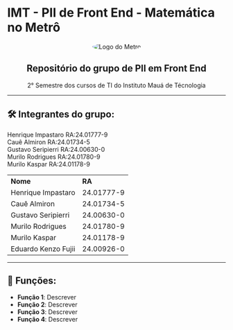 # IMT - PII de Front End - Matemática no Metrô

<div align="center">
  <img src="https://upload.wikimedia.org/wikipedia/commons/thumb/d/d7/Metr%C3%B4-SP_logo.svg/2560px-Metr%C3%B4-SP_logo.svg.png" alt="Logo do Metrô" style="border-radius: 50%;">
  <h2>Repositório do grupo de PII em Front End</h2>
  <p>2° Semestre dos cursos de TI do Instituto Mauá de Técnologia</p>
</div>

---

## 🛠️ Integrantes do grupo:

<div style="text-align: justify;">
  Henrique Impastaro   RA:24.01777-9<br>
  Cauê Almiron         RA:24.01734-5<br>
  Gustavo Seripierri   RA:24.00630-0<br>
  Murilo Rodrigues     RA:24.01780-9<br>
  Murilo Kaspar        RA:24.01178-9<br>
<table style="width:100%; text-align:left;">
  <tr>
    <th>Nome</th>
    <th>RA</th>
  </tr>
  <tr>
    <td>Henrique Impastaro</td>
    <td>24.01777-9</td>
  </tr>
  <tr>
    <td>Cauê Almiron</td>
    <td>24.01734-5</td>
  </tr>
  <tr>
    <td>Gustavo Seripierri</td>
    <td>24.00630-0</td>
  </tr>
  <tr>
    <td>Murilo Rodrigues</td>
    <td>24.01780-9</td>
  </tr>
  <tr>
    <td>Murilo Kaspar</td>
    <td>24.01178-9</td>
  </tr>
  <tr>
    <td>Eduardo Kenzo Fujii</td>
    <td>24.00926-0</td>
  </tr>
</table>

---

## 🔧 Funções:

- **Função 1**: Descrever
- **Função 2**: Descrever
- **Função 3**: Descrever
- **Função 4**: Descrever